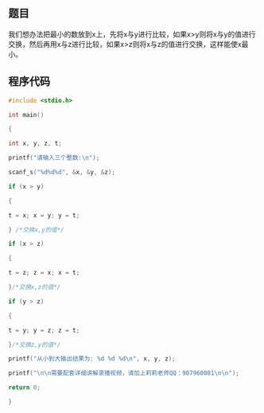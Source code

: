 ## 题目

我们想办法把最小的数放到x上，先将x与y进行比较，如果x>y则将x与y的值进行交换，然后再用x与z进行比较，如果x>z则将x与z的值进行交换，这样能使x最小。

## 程序代码

```c
#include <stdio.h>

int main()

{

int x, y, z, t;

printf("请输入三个整数:\n");

scanf_s("%d%d%d", &x, &y, &z);

if (x > y)

{

t = x; x = y; y = t;

} /*交换x,y的值*/

if (x > z)

{

t = z; z = x; x = t;

}/*交换x,z的值*/

if (y > z)

{

t = y; y = z; z = t;

}/*交换z,y的值*/

printf("从小到大输出结果为: %d %d %d\n", x, y, z);

printf("\n\n需要配套详细讲解录播视频，请加上莉莉老师QQ：907960081\n\n");

return 0;

}
```

